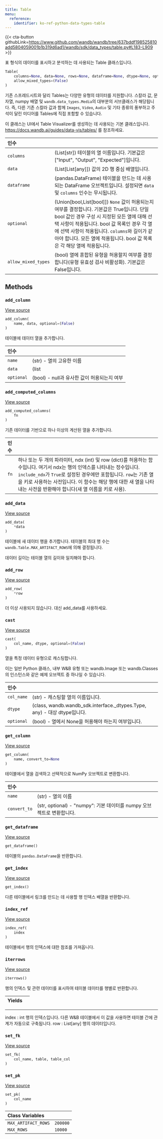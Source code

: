 ```yaml
---
title: Table
menu:
  reference:
    identifier: ko-ref-python-data-types-table
---
```


{{< cta-button githubLink=https://www.github.com/wandb/wandb/tree/637bddf198525810add5804059001b1b319d6ad1/wandb/sdk/data_types/table.py#L183-L909 >}}

표 형식의 데이터를 표시하고 분석하는 데 사용되는 Table 클래스입니다.

```python
Table(
    columns=None, data=None, rows=None, dataframe=None, dtype=None, optional=(True),
    allow_mixed_types=(False)
)
```

기존 스프레드시트와 달리 Tables는 다양한 유형의 데이터를 지원합니다. 스칼라 값, 문자열, numpy 배열 및 `wandb.data_types.Media`의 대부분의 서브클래스가 해당됩니다.
즉, 다른 기존 스칼라 값과 함께 `Images`, `Video`, `Audio` 및 기타 종류의 풍부하고 주석이 달린 미디어를 Tables에 직접 포함할 수 있습니다.

이 클래스는 UI에서 Table Visualizer를 생성하는 데 사용되는 기본 클래스입니다. https://docs.wandb.ai/guides/data-vis/tables/ 를 참조하세요.

| 인수 |  |
| :--- | :--- |
|  `columns` |  (List[str]) 테이블의 열 이름입니다. 기본값은 ["Input", "Output", "Expected"]입니다. |
|  `data` |  (List[List[any]]) 값의 2D 행 중심 배열입니다. |
|  `dataframe` |  (pandas.DataFrame) 테이블을 만드는 데 사용되는 DataFrame 오브젝트입니다. 설정되면 `data` 및 `columns` 인수는 무시됩니다. |
|  `optional` |  (Union[bool,List[bool]]) `None` 값이 허용되는지 여부를 결정합니다. 기본값은 True입니다. 단일 bool 값인 경우 구성 시 지정된 모든 열에 대해 선택 사항이 적용됩니다. bool 값 목록인 경우 각 열에 선택 사항이 적용됩니다. `columns`와 길이가 같아야 합니다. 모든 열에 적용됩니다. bool 값 목록은 각 해당 열에 적용됩니다. |
|  `allow_mixed_types` |  (bool) 열에 혼합된 유형을 허용할지 여부를 결정합니다(유형 유효성 검사 비활성화). 기본값은 False입니다. |

## Methods

### `add_column`

[View source](https://www.github.com/wandb/wandb/tree/637bddf198525810add5804059001b1b319d6ad1/wandb/sdk/data_types/table.py#L797-L836)

```python
add_column(
    name, data, optional=(False)
)
```

테이블에 데이터 열을 추가합니다.

| 인수 |  |
| :--- | :--- |
|  `name` |  (str) - 열의 고유한 이름 |
|  `data` |  (list | np.array) - 동종 데이터 열 |
|  `optional` |  (bool) - null과 유사한 값이 허용되는지 여부 |

### `add_computed_columns`

[View source](https://www.github.com/wandb/wandb/tree/637bddf198525810add5804059001b1b319d6ad1/wandb/sdk/data_types/table.py#L887-L909)

```python
add_computed_columns(
    fn
)
```

기존 데이터를 기반으로 하나 이상의 계산된 열을 추가합니다.

| 인수 |  |
| :--- | :--- |
|  `fn` |  하나 또는 두 개의 파라미터, ndx (int) 및 row (dict)를 허용하는 함수입니다. 여기서 ndx는 행의 인덱스를 나타내는 정수입니다. `include_ndx`가 `True`로 설정된 경우에만 포함됩니다. `row`는 기존 열을 키로 사용하는 사전입니다. 이 함수는 해당 행에 대한 새 열을 나타내는 사전을 반환해야 합니다(새 열 이름을 키로 사용). |

### `add_data`

[View source](https://www.github.com/wandb/wandb/tree/637bddf198525810add5804059001b1b319d6ad1/wandb/sdk/data_types/table.py#L423-L456)

```python
add_data(
    *data
)
```

테이블에 새 데이터 행을 추가합니다. 테이블의 최대 행 수는 `wandb.Table.MAX_ARTIFACT_ROWS`에 의해 결정됩니다.

데이터 길이는 테이블 열의 길이와 일치해야 합니다.

### `add_row`

[View source](https://www.github.com/wandb/wandb/tree/637bddf198525810add5804059001b1b319d6ad1/wandb/sdk/data_types/table.py#L418-L421)

```python
add_row(
    *row
)
```

더 이상 사용되지 않습니다. 대신 add_data를 사용하세요.

### `cast`

[View source](https://www.github.com/wandb/wandb/tree/637bddf198525810add5804059001b1b319d6ad1/wandb/sdk/data_types/table.py#L315-L371)

```python
cast(
    col_name, dtype, optional=(False)
)
```

열을 특정 데이터 유형으로 캐스팅합니다.

이는 일반 Python 클래스, 내부 W&B 유형 또는
wandb.Image 또는 wandb.Classes의 인스턴스와 같은 예제 오브젝트 중 하나일 수 있습니다.

| 인수 |  |
| :--- | :--- |
|  `col_name` |  (str) - 캐스팅할 열의 이름입니다. |
|  `dtype` |  (class, wandb.wandb_sdk.interface._dtypes.Type, any) - 대상 dtype입니다. |
|  `optional` |  (bool) - 열에서 None을 허용해야 하는지 여부입니다. |

### `get_column`

[View source](https://www.github.com/wandb/wandb/tree/637bddf198525810add5804059001b1b319d6ad1/wandb/sdk/data_types/table.py#L838-L861)

```python
get_column(
    name, convert_to=None
)
```

테이블에서 열을 검색하고 선택적으로 NumPy 오브젝트로 변환합니다.

| 인수 |  |
| :--- | :--- |
|  `name` |  (str) - 열의 이름 |
|  `convert_to` |  (str, optional) - "numpy": 기본 데이터를 numpy 오브젝트로 변환합니다. |

### `get_dataframe`

[View source](https://www.github.com/wandb/wandb/tree/637bddf198525810add5804059001b1b319d6ad1/wandb/sdk/data_types/table.py#L872-L878)

```python
get_dataframe()
```

테이블의 `pandas.DataFrame`을 반환합니다.

### `get_index`

[View source](https://www.github.com/wandb/wandb/tree/637bddf198525810add5804059001b1b319d6ad1/wandb/sdk/data_types/table.py#L863-L870)

```python
get_index()
```

다른 테이블에서 링크를 만드는 데 사용할 행 인덱스 배열을 반환합니다.

### `index_ref`

[View source](https://www.github.com/wandb/wandb/tree/637bddf198525810add5804059001b1b319d6ad1/wandb/sdk/data_types/table.py#L880-L885)

```python
index_ref(
    index
)
```

테이블에서 행의 인덱스에 대한 참조를 가져옵니다.

### `iterrows`

[View source](https://www.github.com/wandb/wandb/tree/637bddf198525810add5804059001b1b319d6ad1/wandb/sdk/data_types/table.py#L674-L688)

```python
iterrows()
```

행의 인덱스 및 관련 데이터를 표시하여 테이블 데이터를 행별로 반환합니다.

| Yields |  |
| :--- | :--- |

***

index : int
행의 인덱스입니다. 다른 W&B 테이블에서 이 값을 사용하면
테이블 간에 관계가 자동으로 구축됩니다.
row : List[any]
행의 데이터입니다.

### `set_fk`

[View source](https://www.github.com/wandb/wandb/tree/637bddf198525810add5804059001b1b319d6ad1/wandb/sdk/data_types/table.py#L695-L699)

```python
set_fk(
    col_name, table, table_col
)
```

### `set_pk`

[View source](https://www.github.com/wandb/wandb/tree/637bddf198525810add5804059001b1b319d6ad1/wandb/sdk/data_types/table.py#L690-L693)

```python
set_pk(
    col_name
)
```

| Class Variables |  |
| :--- | :--- |
|  `MAX_ARTIFACT_ROWS`<a id="MAX_ARTIFACT_ROWS"></a> |  `200000` |
|  `MAX_ROWS`<a id="MAX_ROWS"></a> |  `10000` |
